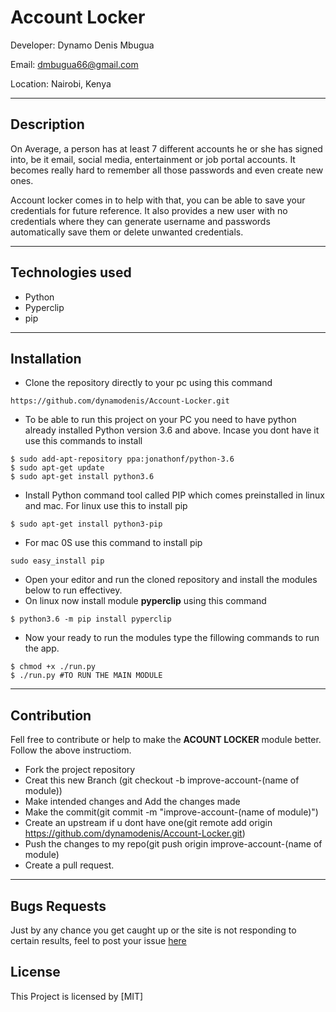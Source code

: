# Account Locker

Developer: Dynamo Denis Mbugua

Email: dmbugua66@gmail.com

Location: Nairobi, Kenya

---
## Description

On Average, a person has at least 7 different accounts he or she has signed into, be it email, social media, entertainment or job portal accounts. It becomes really hard to remember all those passwords and even create new ones.

Account locker comes in to help with that, you can be able to save your credentials for future reference. It also provides a new user with no credentials where they can generate username and passwords automatically save them or delete unwanted credentials.

---
## Technologies used

- Python
- Pyperclip
- pip

---

## Installation
- Clone the repository directly to your pc using this command
```
https://github.com/dynamodenis/Account-Locker.git
```
- To be able to run this project on your PC you need to have python already installed Python version 3.6 and above. Incase you dont have it use this commands to install

```
$ sudo add-apt-repository ppa:jonathonf/python-3.6
$ sudo apt-get update
$ sudo apt-get install python3.6
```
- Install Python command tool called PIP which comes preinstalled in linux and mac.
For linux use this to install pip
```
$ sudo apt-get install python3-pip 
```
- For mac 0S use this command to install pip
```
sudo easy_install pip
```
- Open your editor and run the cloned repository and install the modules below to run effectivey.
- On linux now install module **pyperclip** using this command
```
$ python3.6 -m pip install pyperclip
```

- Now your ready to run the modules type the fillowing commands to run the app.

```
$ chmod +x ./run.py
$ ./run.py #TO RUN THE MAIN MODULE
```
---
## Contribution

Fell free to contribute or help to make the **ACOUNT LOCKER** module better. Follow the above instructiom.

- Fork the project repository
- Creat this new Branch (git checkout -b improve-account-(name of module))
- Make intended changes and Add the changes made
- Make the commit(git commit -m "improve-account-(name of module)")
- Create an upstream if u dont have one(git remote add origin https://github.com/dynamodenis/Account-Locker.git)
- Push the changes to my repo(git push origin improve-account-(name of module)
- Create a pull request.

---
## Bugs Requests

Just by any chance you get caught up or the site is not responding to certain results, feel to post your issue [here](https://github.com/dynamodenis/Account-Locker/issues/new)

## License

This Project is licensed by [MIT]




